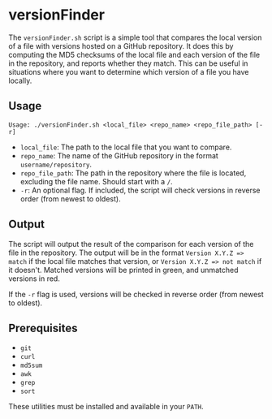 # versionFinder

The `versionFinder.sh` script is a simple tool that compares the local version of a file with versions hosted on a GitHub repository. It does this by computing the MD5 checksums of the local file and each version of the file in the repository, and reports whether they match. This can be useful in situations where you want to determine which version of a file you have locally.

## Usage

```
Usage: ./versionFinder.sh <local_file> <repo_name> <repo_file_path> [-r]
```

- `local_file`: The path to the local file that you want to compare. 
- `repo_name`: The name of the GitHub repository in the format `username/repository`.
- `repo_file_path`: The path in the repository where the file is located, excluding the file name. Should start with a `/`.
- `-r`: An optional flag. If included, the script will check versions in reverse order (from newest to oldest).

## Output

The script will output the result of the comparison for each version of the file in the repository. The output will be in the format `Version X.Y.Z => match` if the local file matches that version, or `Version X.Y.Z => not match` if it doesn't. Matched versions will be printed in green, and unmatched versions in red.

If the `-r` flag is used, versions will be checked in reverse order (from newest to oldest).

## Prerequisites

- `git`
- `curl`
- `md5sum`
- `awk`
- `grep`
- `sort`

These utilities must be installed and available in your `PATH`.

